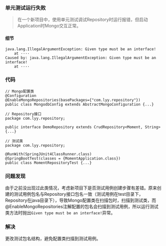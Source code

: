 ### 单元测试运行失败
> 在一个新项目中，使用单元测试调试Repository时运行报错，但启动Application时Mongo交互正常。
#### 细节
```
java.lang.IllegalArgumentException: Given type must be an interface!
    at ····
Caused by: java.lang.IllegalArgumentException: Given type must be an interface!
    at ····
```
### 代码
```
// Mongo配置类
@Configuration
@EnableMongoRepositories(basePackages={"com.lyy.repository"})
public class MongodbConfig extends AbstractMongoConfiguration {...}

// Repository接口
package com.lyy.repository;

public interface DemoRepository extends CrudRepository<Moment, String> {...}

// 测试类
package com.lyy.repository;

@RunWith(SpringJUnit4ClassRunner.class)
@SpringBootTest(classes = {MomentApplication.class})
public class MomentRepositoryTest {...}
```

### 问题发现
由于之前没出现过此类情况，考虑新项目下是否测试用例创建步骤有差错。原来创建的测试用例包名与Repository接口包名一致（测试用例在test目录下，Repository在java目录下），导致Mongo配置类在扫描包时，扫描到测试类，而@EnableMongoRepositories注解配置的包名会扫描到测试用例，所以运行测试类方法时抛出```Given type must be an interface!```异常。

### 解决
更改测试包名结构，避免配置类扫描到测试用例。

